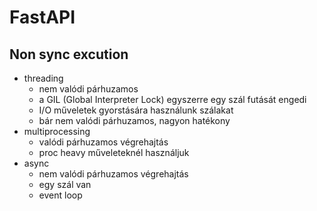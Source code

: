 # FastAPI

## Non sync excution
- threading
  - nem valódi párhuzamos
  - a GIL (Global Interpreter Lock) egyszerre egy szál futását engedi
  - I/O műveletek gyorstására használunk szálakat
  - bár nem valódi párhuzamos, nagyon hatékony
- multiprocessing
  - valódi párhuzamos végrehajtás
  - proc heavy műveleteknél használjuk
- async
  - nem valódi párhuzamos végrehajtás
  - egy szál van
  - event loop